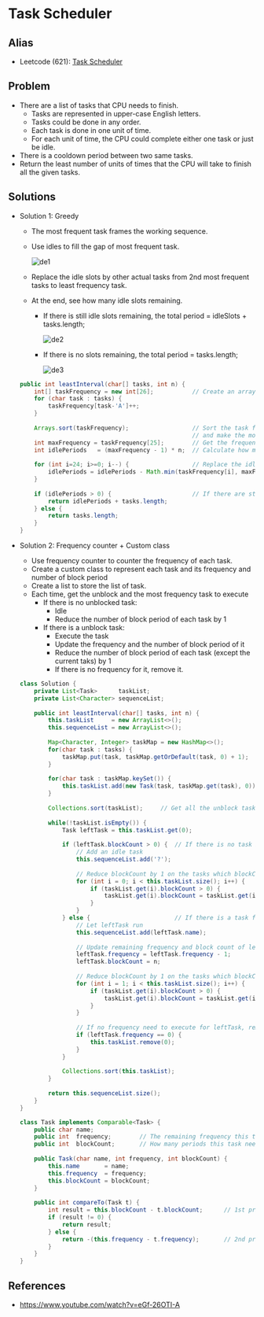 # Task Scheduler

## Alias
- Leetcode (621): [Task Scheduler](https://leetcode.com/problems/task-scheduler/)

## Problem
- There are a list of tasks that CPU needs to finish.
   - Tasks are represented in upper-case English letters.
   - Tasks could be done in any order. 
   - Each task is done in one unit of time.
   - For each unit of time, the CPU could complete either one task or just be idle.
- There is a cooldown period between two same tasks.
- Return the least number of units of times that the CPU will take to finish all the given tasks.

## Solutions
- Solution 1: Greedy
   - The most frequent task frames the working sequence.
   - Use idles to fill the gap of most frequent task.
     
     ![de1](https://user-images.githubusercontent.com/8989447/116152501-3ab8c600-a6a3-11eb-977b-7a4df6cf4a2e.png)
     
   - Replace the idle slots by other actual tasks from 2nd most frequent tasks to least frequency task.
   - At the end, see how many idle slots remaining.
      - If there is still idle slots remaining, the total period = idleSlots + tasks.length;
        
        ![de2](https://user-images.githubusercontent.com/8989447/116153904-40afa680-a6a5-11eb-8bc8-ab1a3a4a8e09.png)
        
      - If there is no slots remaining, the total period = tasks.length;

        ![de3](https://user-images.githubusercontent.com/8989447/116153938-4907e180-a6a5-11eb-9a6c-454dfb64e5b1.png)

  ```java
  public int leastInterval(char[] tasks, int n) {
      int[] taskFrequency = new int[26];           // Create an array to count the frequency of each task (A-Z)
      for (char task : tasks) {
          taskFrequency[task-'A']++; 
      }
        
      Arrays.sort(taskFrequency);                  // Sort the task frequency array 
                                                   // and make the most frequency at the end of the array
      int maxFrequency = taskFrequency[25];        // Get the frequency of the most frequent task
      int idlePeriods   = (maxFrequency - 1) * n;  // Calculate how many idle periods needed to fill the gap of most frequent task 
    
      for (int i=24; i>=0; i--) {                  // Replace the idles with other actual tasks
          idlePeriods = idlePeriods - Math.min(taskFrequency[i], maxFrequency - 1);
      }
        
      if (idlePeriods > 0) {                       // If there are still some idles remaining
          return idlePeriods + tasks.length;       
      } else {
          return tasks.length;
      }
  }
  ```
- Solution 2: Frequency counter + Custom class
   - Use frequency counter to counter the frequency of each task.
   - Create a custom class to represent each task and its frequency and number of block period
   - Create a list to store the list of task.
   - Each time, get the unblock and the most frequency task to execute
      - If there is no unblocked task:
         - Idle
         - Reduce the number of block period of each task by 1
      - If there is a unblock task:
         - Execute the task
         - Update the frequency and the number of block period of it
         - Reduce the number of block period of each task (except the current taks) by 1
         - If there is no frequency for it, remove it.
  ```java
  class Solution {
      private List<Task>      taskList;
      private List<Character> sequenceList;
    
      public int leastInterval(char[] tasks, int n) {
          this.taskList     = new ArrayList<>();
          this.sequenceList = new ArrayList<>();
        
          Map<Character, Integer> taskMap = new HashMap<>();
          for(char task : tasks) {
              taskMap.put(task, taskMap.getOrDefault(task, 0) + 1);
          }
        
          for(char task : taskMap.keySet()) {
              this.taskList.add(new Task(task, taskMap.get(task), 0));
          }
        
          Collections.sort(taskList);     // Get all the unblock tasks, and then get the most frequency task
        
          while(!taskList.isEmpty()) {
              Task leftTask = this.taskList.get(0);
            
              if (leftTask.blockCount > 0) {  // If there is no task is free
                  // Add an idle task
                  this.sequenceList.add('?'); 
                
                  // Reduce blockCount by 1 on the tasks which blockCount > 0
                  for (int i = 0; i < this.taskList.size(); i++) {
                      if (taskList.get(i).blockCount > 0) {
                          taskList.get(i).blockCount = taskList.get(i).blockCount - 1;
                      }
                  }
              } else {                        // If there is a task free
                  // Let leftTask run
                  this.sequenceList.add(leftTask.name);
                               
                  // Update remaining frequency and block count of leftTask
                  leftTask.frequency = leftTask.frequency - 1;
                  leftTask.blockCount = n;
                
                  // Reduce blockCount by 1 on the tasks which blockCount > 0
                  for (int i = 1; i < this.taskList.size(); i++) {
                      if (taskList.get(i).blockCount > 0) {
                          taskList.get(i).blockCount = taskList.get(i).blockCount - 1;
                      }
                  }
                
                  // If no frequency need to execute for leftTask, remove it from list
                  if (leftTask.frequency == 0) {
                      this.taskList.remove(0);
                  }
              }
            
              Collections.sort(this.taskList);
          }
        
          return this.sequenceList.size();
      }
  }

  class Task implements Comparable<Task> {
      public char name;
      public int  frequency;        // The remaining frequency this task need to run
      public int  blockCount;       // How many periods this task need to be blocked
    
      public Task(char name, int frequency, int blockCount) {
          this.name       = name;
          this.frequency  = frequency;
          this.blockCount = blockCount;
      }
      
      public int compareTo(Task t) {
          int result = this.blockCount - t.blockCount;      // 1st priority: Get the unblock tasks (blockCount = 0) first
          if (result != 0) {
              return result;
          } else {
              return -(this.frequency - t.frequency);       // 2nd priority: Get most frequency task first
          }
      }
  }
  ```

## References
- https://www.youtube.com/watch?v=eGf-26OTI-A
